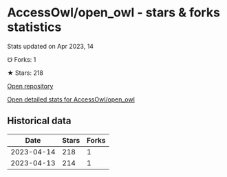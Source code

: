 # AccessOwl/open_owl - stars & forks statistics

Stats updated on Apr 2023, 14

☋ Forks: 1

★ Stars: 218

[Open repository](https://github.com/AccessOwl/open_owl)

[Open detailed stats for AccessOwl/open_owl](https://reviewgithub.com/rep/AccessOwl/open_owl)

## Historical data
| Date | Stars | Forks |
|------|-------|-------|
| 2023-04-14 | 218 | 1 | 
| 2023-04-13 | 214 | 1 | 

